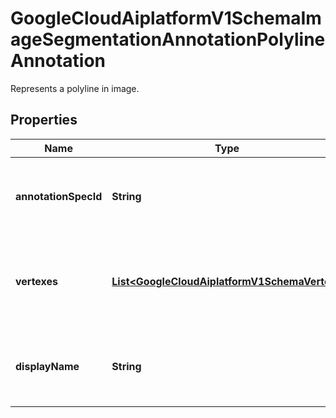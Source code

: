 

# GoogleCloudAiplatformV1SchemaImageSegmentationAnnotationPolylineAnnotation

Represents a polyline in image.

## Properties

| Name | Type | Description | Notes |
|------------ | ------------- | ------------- | -------------|
|**annotationSpecId** | **String** | The resource Id of the AnnotationSpec that this Annotation pertains to. |  [optional] |
|**vertexes** | [**List&lt;GoogleCloudAiplatformV1SchemaVertex&gt;**](GoogleCloudAiplatformV1SchemaVertex.md) | The vertexes are connected one by one and the last vertex in not connected to the first one. |  [optional] |
|**displayName** | **String** | The display name of the AnnotationSpec that this Annotation pertains to. |  [optional] |



